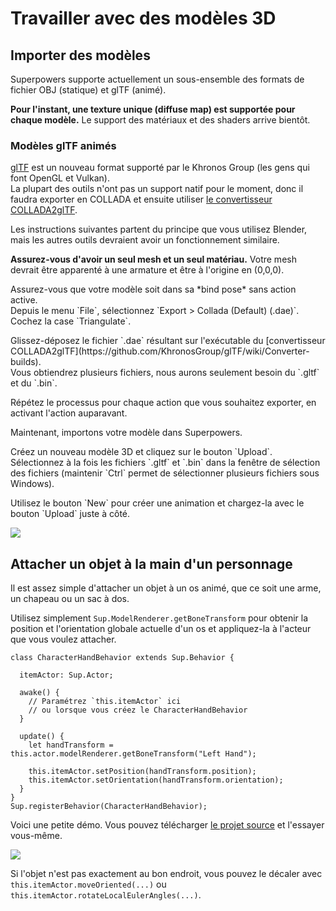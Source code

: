 # Travailler avec des modèles 3D

## Importer des modèles

Superpowers supporte actuellement un sous-ensemble des formats de fichier OBJ (statique) et glTF (animé).

<div class="note">
  <b>Pour l'instant, une texture unique (diffuse map) est supportée pour chaque modèle.</b>
  Le support des matériaux et des shaders arrive bientôt.
</div>

### Modèles glTF animés

<a href="https://github.com/KhronosGroup/glTF">glTF</a> est un nouveau format supporté par le Khronos Group (les gens qui font OpenGL et Vulkan).  
La plupart des outils n'ont pas un support natif pour le moment, donc il faudra exporter en COLLADA et ensuite utiliser [le convertisseur COLLADA2glTF](https://github.com/KhronosGroup/glTF/wiki/Converter-builds).

Les instructions suivantes partent du principe que vous utilisez Blender, mais les autres outils devraient avoir un fonctionnement similaire.

<div class="note">
  <p><b>Assurez-vous d'avoir un seul mesh et un seul matériau.</b> Votre mesh devrait être apparenté à une armature et être à l'origine en (0,0,0).
</div>

<div class="action">
  <p>Assurez-vous que votre modèle soit dans sa *bind pose* sans action active.<br>
  Depuis le menu `File`, sélectionnez `Export > Collada (Default) (.dae)`.<br>
  Cochez la case `Triangulate`.

  <p>Glissez-déposez le fichier `.dae` résultant sur l'exécutable du [convertisseur COLLADA2glTF](https://github.com/KhronosGroup/glTF/wiki/Converter-builds).<br>
  Vous obtiendrez plusieurs fichiers, nous aurons seulement besoin du `.gltf` et du `.bin`.

  <p>Répétez le processus pour chaque action que vous souhaitez exporter, en activant l'action auparavant.
</div>

Maintenant, importons votre modèle dans Superpowers.

<div class="action">
  <p>Créez un nouveau modèle 3D et cliquez sur le bouton `Upload`.<br>
  Sélectionnez à la fois les fichiers `.gltf` et `.bin` dans la fenêtre de sélection des fichiers (maintenir `Ctrl` permet de sélectionner plusieurs fichiers sous Windows).

  <p>Utilisez le bouton `New` pour créer une animation et chargez-la avec le bouton `Upload` juste à côté.
</div>

![](http://i.imgur.com/niveyoP.gif)

## Attacher un objet à la main d'un personnage

Il est assez simple d'attacher un objet à un os animé, que ce soit une arme, un chapeau ou un sac à dos.

Utilisez simplement `Sup.ModelRenderer.getBoneTransform` pour obtenir la position et l'orientation globale actuelle d'un os et appliquez-la à l'acteur que vous voulez attacher.

```
class CharacterHandBehavior extends Sup.Behavior {

  itemActor: Sup.Actor;

  awake() {
    // Paramétrez `this.itemActor` ici
    // ou lorsque vous créez le CharacterHandBehavior
  }

  update() {
    let handTransform = this.actor.modelRenderer.getBoneTransform("Left Hand");

    this.itemActor.setPosition(handTransform.position);
    this.itemActor.setOrientation(handTransform.orientation);
  }
}
Sup.registerBehavior(CharacterHandBehavior);
```

Voici une petite démo. Vous pouvez télécharger [le projet source](https://bitbucket.org/sparklinlabs/superpowers-model-demo/) et l'essayer vous-même.

![](http://i.imgur.com/gep1b6u.gif)

Si l'objet n'est pas exactement au bon endroit, vous pouvez le décaler avec `this.itemActor.moveOriented(...)` ou `this.itemActor.rotateLocalEulerAngles(...)`.
